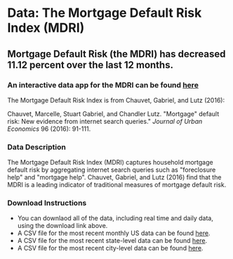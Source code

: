 # Data: The Mortgage Default Risk Index (MDRI)

## Mortgage Default Risk (the MDRI) has decreased 11.12 percent over the last 12 months.

### An interactive data app for the MDRI can be found [here](XXX)

The Mortgage Default Risk Index is from Chauvet, Gabriel, and Lutz
(2016):

Chauvet, Marcelle, Stuart Gabriel, and Chandler Lutz. "Mortgage"
default risk: New evidence from internet search queries." *Journal of
Urban Economics* 96 (2016): 91-111.

### Data Description

The Mortgage Default Risk Index (MDRI) captures household mortgage
default risk by aggregating internet search queries such as
"foreclosure help" and "mortgage help". Chauvet, Gabriel, and Lutz
(2016) find that the MDRI is a leading indicator of traditional
measures of mortgage default risk.

### Download Instructions

* You can downlaod all of the data, including real time and daily
  data, using the download link above.
* A CSV file for the most recent monthly US data can be found [here](XXX).
* A CSV file for the most recent state-level data can be found [here](XXX).
* A CSV file for the most recent city-level data can be found [here](XXX).

